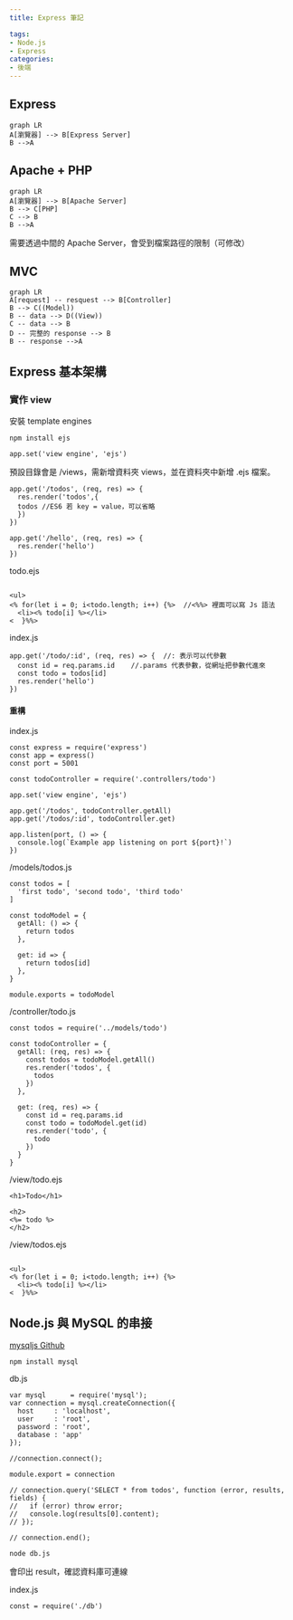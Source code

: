 ```yaml
---
title: Express 筆記

tags:
- Node.js
- Express
categories:
- 後端
---
```


## Express
```mermaid
graph LR
A[瀏覽器] --> B[Express Server]
B -->A
```
## Apache + PHP
```mermaid
graph LR
A[瀏覽器] --> B[Apache Server]
B --> C[PHP]
C --> B
B -->A
```
需要透過中間的 Apache Server，會受到檔案路徑的限制（可修改）

## MVC
```mermaid
graph LR
A[request] -- resquest --> B[Controller]
B --> C((Model)) 
B -- data --> D((View))
C -- data --> B
D -- 完整的 response --> B
B -- response -->A
```
## Express 基本架構
### 實作 view
安裝 template engines
```
npm install ejs
```

```javascript=
app.set('view engine', 'ejs')
```
預設目錄會是 /views，需新增資料夾 views，並在資料夾中新增 .ejs 檔案。

```javascript=
app.get('/todos', (req, res) => {
  res.render('todos',{
  todos //ES6 若 key = value，可以省略
  })
})

app.get('/hello', (req, res) => {
  res.render('hello')
})
```

todo.ejs
```ejs=

<ul>
<% for(let i = 0; i<todo.length; i++) {%>  //<%%> 裡面可以寫 Js 語法
  <li><% todo[i] %></li>
<  }%%>

```
index.js
```javascript=
app.get('/todo/:id', (req, res) => {  //: 表示可以代參數
  const id = req.params.id    //.params 代表參數，從網址把參數代進來
  const todo = todos[id]
  res.render('hello')
})
```

#### 重構
index.js
```javascript=
const express = require('express')
const app = express()
const port = 5001

const todoController = require('.controllers/todo')

app.set('view engine', 'ejs')

app.get('/todos', todoController.getAll)
app.get('/todos/:id', todoController.get)

app.listen(port, () => {
  console.log(`Example app listening on port ${port}!`)
})
```


/models/todos.js
```javascript=
const todos = [
  'first todo', 'second todo', 'third todo'
]

const todoModel = {
  getAll: () => {
    return todos
  }, 
  
  get: id => {
    return todos[id]
  },
}

module.exports = todoModel
```

/controller/todo.js

```javascript=
const todos = require('../models/todo')

const todoController = {
  getAll: (req, res) => {
    const todos = todoModel.getAll()
    res.render('todos', {
      todos
    })
  },
  
  get: (req, res) => {
    const id = req.params.id
    const todo = todoModel.get(id)
    res.render('todo', {
      todo
    })
  }
}
```

/view/todo.ejs
```htmlmixed=
<h1>Todo</h1>

<h2>
<%= todo %>
</h2>
```

/view/todos.ejs
```htmlmixed=

<ul>
<% for(let i = 0; i<todo.length; i++) {%>
  <li><% todo[i] %></li>
<  }%%>

```

## Node.js 與 MySQL 的串接
[mysqljs Github](https://github.com/mysqljs/mysql)
```
npm install mysql
```
db.js
```javascript=
var mysql      = require('mysql');
var connection = mysql.createConnection({
  host     : 'localhost',
  user     : 'root',
  password : 'root',
  database : 'app'
});

//connection.connect();

module.export = connection

// connection.query('SELECT * from todos', function (error, results, fields) {
//   if (error) throw error;
//   console.log(results[0].content);
// });

// connection.end();

```

```
node db.js
```
會印出 result，確認資料庫可連線

index.js
```javascript=
const = require('./db')
```

